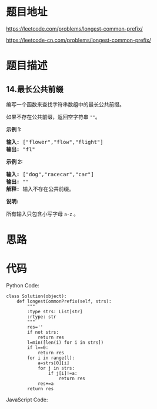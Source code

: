 # 题目地址
https://leetcode.com/problems/longest-common-prefix/

https://leetcode-cn.com/problems/longest-common-prefix/
# 题目描述
## 14.最长公共前缀
<p>编写一个函数来查找字符串数组中的最长公共前缀。</p>

<p>如果不存在公共前缀，返回空字符串&nbsp;<code>&quot;&quot;</code>。</p>

<p><strong>示例&nbsp;1:</strong></p>

<pre><strong>输入: </strong>[&quot;flower&quot;,&quot;flow&quot;,&quot;flight&quot;]
<strong>输出:</strong> &quot;fl&quot;
</pre>

<p><strong>示例&nbsp;2:</strong></p>

<pre><strong>输入: </strong>[&quot;dog&quot;,&quot;racecar&quot;,&quot;car&quot;]
<strong>输出:</strong> &quot;&quot;
<strong>解释:</strong> 输入不存在公共前缀。
</pre>

<p><strong>说明:</strong></p>

<p>所有输入只包含小写字母&nbsp;<code>a-z</code>&nbsp;。</p>

# 思路

# 代码
Python Code:

```
class Solution(object):
    def longestCommonPrefix(self, strs):
        """
        :type strs: List[str]
        :rtype: str
        """
        res=''
        if not strs:
            return res
        l=min([len(i) for i in strs])
        if l==0:
            return res
        for i in range(l):
            a=strs[0][i]
            for j in strs:
                if j[i]!=a:
                    return res
            res+=a
        return res
```
JavaScript Code:

```

```
